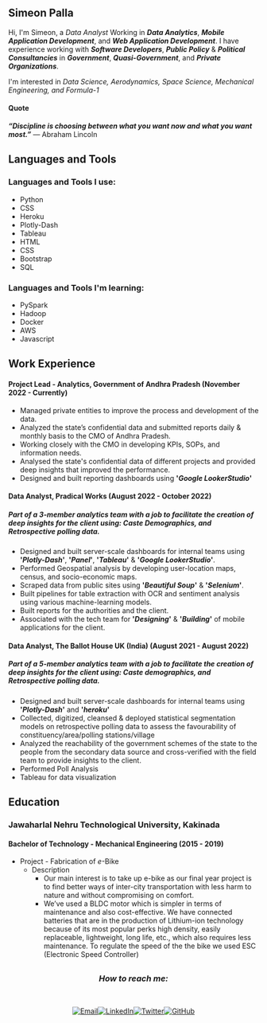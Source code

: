 ## Simeon Palla

Hi, I'm Simeon, a _Data Analyst_ Working in **_Data Analytics_**, **_Mobile Application Development_**, and **_Web Application Development_**. I have experience working with **_Software Developers_**, **_Public Policy_** & **_Political Consultancies_** in **_Government_**, **_Quasi-Government_**, and **_Private Organizations_**.

I'm interested in _Data Science, Aerodynamics, Space Science, Mechanical Engineering, and Formula-1_

#### Quote

**_“Discipline is choosing between what you want now and what you want most.”_** — Abraham Lincoln


## Languages and Tools
### Languages and Tools I use:
* Python
* CSS
* Heroku
* Plotly-Dash
* Tableau
* HTML
* CSS
* Bootstrap
* SQL
### Languages and Tools I'm learning:
* PySpark
* Hadoop
* Docker
* AWS
* Javascript
## Work Experience

#### Project Lead - Analytics, Government of Andhra Pradesh (November 2022 - Currently)
* Managed private entities to improve the process and development of the data.
* Analyzed the state’s confidential data and submitted reports daily & monthly basis to the CMO of Andhra Pradesh.
* Working closely with the CMO in developing KPIs, SOPs, and information needs.
* Analysed the state's confidential data of different projects and provided deep insights that improved the performance.
* Designed and built reporting dashboards using **'_Google LookerStudio_'**


#### Data Analyst, Pradical Works (August 2022 - October 2022)
##### Part of a 3-member analytics team with a job to facilitate the creation of deep insights for the client using: Caste Demographics, and Retrospective polling data.
* Designed and built server-scale dashboards for internal teams using **'_Plotly-Dash_'**, **'_Panel_'**, **'_Tableau_'** & **'_Google LookerStudio_'**.  
* Performed Geospatial analysis by developing user-location maps, census, and socio-economic maps.
* Scraped data from public sites using **'_Beautiful Soup_'** & **'_Selenium_'**.
* Built pipelines for table extraction with OCR and sentiment analysis using various machine-learning models.
* Built reports for the authorities and the client.
* Associated with the tech team for **'_Designing_'** & **'_Building_'** of mobile applications for the client.


#### Data Analyst, The Ballot House UK (India) (August 2021 - August 2022)
##### Part of a 5-member analytics team with a job to facilitate the creation of deep insights for the client using: Caste demographics, and Retrospective polling data.
* Designed and built server-scale dashboards for internal teams using **'_Plotly-Dash_'** and **'_heroku_'**
* Collected, digitized, cleansed & deployed statistical segmentation models on retrospective polling data to assess the favourability of constituency/area/polling stations/village
* Analyzed the reachability of the government schemes of the state to the people from the secondary data source and cross-verified with the field team to provide insights to the client.
* Performed Poll Analysis
* Tableau for data visualization

## Education

### Jawaharlal Nehru Technological University, Kakinada

#### Bachelor of Technology - Mechanical Engineering (2015 - 2019)

* Project - Fabrication of _e_-Bike
  * Description
    * Our main interest is to take up e-bike as our final year project
      is to find better ways of inter-city transportation with less
      harm to nature and without compromising on comfort.
    * We’ve used a BLDC motor which is simpler in terms of
      maintenance and also cost-effective. We have connected
      batteries that are in the production of Lithium-ion
      technology because of its most popular perks high density,
      easily replaceable, lightweight, long life, etc., which also
      requires less maintenance. To regulate the speed of the
      the bike we used ESC (Electronic Speed Controller)
      
##

<h3 align="center"><i> How to reach me: </i></h3><br>

 <p align="center"><a href="mailto:simeonpalla@gmail.com" target="_blank"><img src="https://img.shields.io/badge/-Gmail-c14438?style=flat-square&logo=Gmail&logoColor=white" alt="Email"></a><a href="https://www.linkedin.com/in/simeon-palla/" target="_blank"><img src="https://img.shields.io/badge/LinkedIn-%230077B5.svg?&style=flat-square&logo=linkedin&logoColor=white" alt="LinkedIn"></a><a href="https://twitter.com/simeon_palla" target="_blank"><img src="https://img.shields.io/badge/-Twitter-1ca0f1?style=flat-square&labelColor=1ca0f1&logo=twitter&logoColor=white" alt="Twitter"></a><a href="https://github.com/simeonpalla" target="_blank"><img src="https://img.shields.io/badge/-GitHub-181717?style=flat-square&logo=github" alt="GitHub"></a></p>


<!---
simeonpalla/simeonpalla is a ✨ special ✨ repository because its `README.md` (this file) appears on your GitHub profile.
You can click the Preview link to take a look at your changes.
--->
